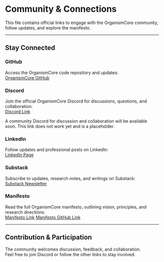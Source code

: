 # Community & Connections

This file contains official links to engage with the OrganismCore community, follow updates, and explore the manifesto.

---

## Stay Connected

### GitHub
Access the OrganismCore code repository and updates:  
[OrganismCore GitHub](https://github.com/Eric-Robert-Lawson/OrganismCore)

### Discord
Join the official OrganismCore Discord for discussions, questions, and collaboration:  
[Discord Link](PLACEHOLDER)

A community Discord for discussion and collaboration will be available soon. This link does not work yet and is a placeholder.

### LinkedIn
Follow updates and professional posts on LinkedIn:  
[LinkedIn Page](https://www.linkedin.com/in/eric-lawson-9a4037234/)

### Substack
Subscribe to updates, research notes, and writings on Substack:  
[Substack Newsletter](https://www.substack.com/@ericrobertlawson)

### Manifesto
Read the full OrganismCore manifesto, outlining vision, principles, and research directions:  
[Manifesto Link](https://doi.org/10.5281/zenodo.17180040)
[Manifesto GitHub Link](The_Organism_Manifesto.pdf)

---

## Contribution & Participation

The community welcomes discussion, feedback, and collaboration.  
Feel free to join Discord or follow the other links to stay involved.
